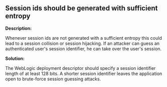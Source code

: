 Session ids should be generated with sufficient entropy  
-------

**Description:**

Whenever session ids are not generated with a sufficient entropy this could lead to a
session collision or session hijacking. If an attacker can guess an authenticated user's
session identifier, he can take over the user's session.


**Solution:**

The WebLogic deployment descriptor should specify a session identifier length of at
least 128 bits. A shorter session identifier leaves the application open to
brute-force session guessing attacks.

